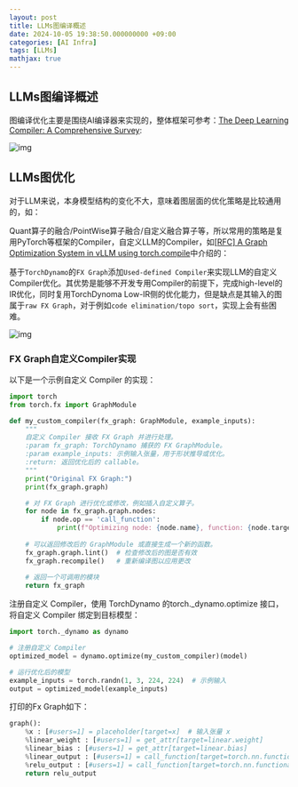 ```yaml
---
layout: post
title: LLMs图编译概述
date: 2024-10-05 19:38:50.000000000 +09:00
categories: [AI Infra]
tags: [LLMs]
mathjax: true
---
```


## LLMs图编译概述

图编译优化主要是围绕AI编译器来实现的，整体框架可参考：[The Deep Learning Compiler: A Comprehensive Survey](https://arxiv.org/pdf/2002.03794): 

![img](https://cdn.jsdelivr.net/gh/ZhengWG/Imgs_blog//2024-10-05-LLMs%25E5%259B%25BE%25E7%25BC%2596%25E8%25AF%2591%25E6%25A6%2582%25E8%25BF%25B0/%E5%A4%A7%E6%A8%A1%E5%9E%8B%E6%8E%A8%E7%90%86%E6%8A%80%E6%9C%AF%E6%A0%88_20240922_161233.png)

## LLMs图优化

对于LLM来说，本身模型结构的变化不大，意味着图层面的优化策略是比较通用的，如：

Quant算子的融合/PointWise算子融合/自定义融合算子等，所以常用的策略是复用PyTorch等框架的Compiler，自定义LLM的Compiler，如[[RFC] A Graph Optimization System in vLLM using torch.compile](https://docs.google.com/document/d/1CvbJ0LOotlfTjR6RmlQKLO4zcEvN2deoDacSjQ31Xiw/edit?pli=1)中介绍的：

基于`TorchDynamo`的`FX Graph`添加`Used-defined Compiler`来实现LLM的自定义Compiler优化。其优势是能够不开发专用Compiler的前提下，完成high-level的IR优化，同时复用TorchDynoma Low-IR侧的优化能力，但是缺点是其输入的图属于`raw FX Graph`，对于例如`code elimination/topo sort`，实现上会有些困难。 

![img](https://cdn.jsdelivr.net/gh/ZhengWG/Imgs_blog//2024-10-05-LLMs%25E5%259B%25BE%25E7%25BC%2596%25E8%25AF%2591%25E6%25A6%2582%25E8%25BF%25B0/%E5%A4%A7%E6%A8%A1%E5%9E%8B%E6%8E%A8%E7%90%86%E6%8A%80%E6%9C%AF%E6%A0%88_20240922_170038.png)

### FX Graph自定义Compiler实现

以下是一个示例自定义 Compiler 的实现：

```python
import torch
from torch.fx import GraphModule

def my_custom_compiler(fx_graph: GraphModule, example_inputs):
    """
    自定义 Compiler 接收 FX Graph 并进行处理。
    :param fx_graph: TorchDynamo 捕获的 FX GraphModule。
    :param example_inputs: 示例输入张量，用于形状推导或优化。
    :return: 返回优化后的 callable。
    """
    print("Original FX Graph:")
    print(fx_graph.graph)

    # 对 FX Graph 进行优化或修改，例如插入自定义算子。
    for node in fx_graph.graph.nodes:
        if node.op == 'call_function':
            print(f"Optimizing node: {node.name}, function: {node.target}")
    
    # 可以返回修改后的 GraphModule 或直接生成一个新的函数。
    fx_graph.graph.lint()  # 检查修改后的图是否有效
    fx_graph.recompile()   # 重新编译图以应用更改
    
    # 返回一个可调用的模块
    return fx_graph
```

注册自定义 Compiler，使用 TorchDynamo 的torch._dynamo.optimize 接口，将自定义 Compiler 绑定到目标模型：

```python
import torch._dynamo as dynamo

# 注册自定义 Compiler
optimized_model = dynamo.optimize(my_custom_compiler)(model)

# 运行优化后的模型
example_inputs = torch.randn(1, 3, 224, 224)  # 示例输入
output = optimized_model(example_inputs)
```

打印的Fx Graph如下：

```python
graph():
    %x : [#users=1] = placeholder[target=x]  # 输入张量 x
    %linear_weight : [#users=1] = get_attr[target=linear.weight]
    %linear_bias : [#users=1] = get_attr[target=linear.bias]
    %linear_output : [#users=1] = call_function[target=torch.nn.functional.linear](args = (%x, %linear_weight, %linear_bias), kwargs = {})
    %relu_output : [#users=1] = call_function[target=torch.nn.functional.relu](args = (%linear_output,), kwargs = {})
    return relu_output
```

